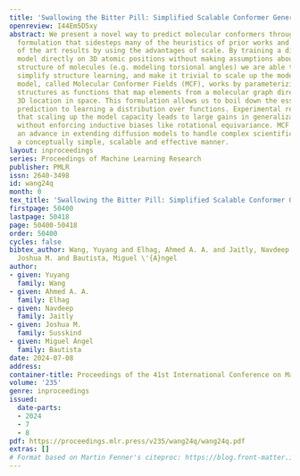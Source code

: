 ```yaml
---
title: 'Swallowing the Bitter Pill: Simplified Scalable Conformer Generation'
openreview: I44Em5D5xy
abstract: We present a novel way to predict molecular conformers through a simple
  formulation that sidesteps many of the heuristics of prior works and achieves state
  of the art results by using the advantages of scale. By training a diffusion generative
  model directly on 3D atomic positions without making assumptions about the explicit
  structure of molecules (e.g. modeling torsional angles) we are able to radically
  simplify structure learning, and make it trivial to scale up the model sizes. This
  model, called Molecular Conformer Fields (MCF), works by parameterizing conformer
  structures as functions that map elements from a molecular graph directly to their
  3D location in space. This formulation allows us to boil down the essence of structure
  prediction to learning a distribution over functions. Experimental results show
  that scaling up the model capacity leads to large gains in generalization performance
  without enforcing inductive biases like rotational equivariance. MCF represents
  an advance in extending diffusion models to handle complex scientific problems in
  a conceptually simple, scalable and effective manner.
layout: inproceedings
series: Proceedings of Machine Learning Research
publisher: PMLR
issn: 2640-3498
id: wang24q
month: 0
tex_title: 'Swallowing the Bitter Pill: Simplified Scalable Conformer Generation'
firstpage: 50400
lastpage: 50418
page: 50400-50418
order: 50400
cycles: false
bibtex_author: Wang, Yuyang and Elhag, Ahmed A. A. and Jaitly, Navdeep and Susskind,
  Joshua M. and Bautista, Miguel \'{A}ngel
author:
- given: Yuyang
  family: Wang
- given: Ahmed A. A.
  family: Elhag
- given: Navdeep
  family: Jaitly
- given: Joshua M.
  family: Susskind
- given: Miguel Ángel
  family: Bautista
date: 2024-07-08
address:
container-title: Proceedings of the 41st International Conference on Machine Learning
volume: '235'
genre: inproceedings
issued:
  date-parts:
  - 2024
  - 7
  - 8
pdf: https://proceedings.mlr.press/v235/wang24q/wang24q.pdf
extras: []
# Format based on Martin Fenner's citeproc: https://blog.front-matter.io/posts/citeproc-yaml-for-bibliographies/
---
```


